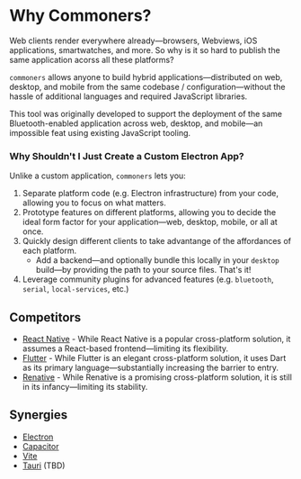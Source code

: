 # Why Commoners?
Web clients render everywhere already—browsers, Webviews, iOS applications, smartwatches, and more. So why is it so hard to publish the same application acorss all these platforms?

`commoners` allows anyone to build hybrid applications—distributed on web, desktop, and mobile from the same codebase / configuration—without the hassle of additional languages and required JavaScript libraries.

This tool was originally developed to support the deployment of the same Bluetooth-enabled application across web, desktop, and mobile—an impossible feat using existing JavaScript tooling.

### Why Shouldn't I Just Create a Custom Electron App?
Unlike a custom application, `commoners` lets you:
1. Separate platform code (e.g. Electron infrastructure) from your code, allowing you to focus on what matters.
2. Prototype features on different platforms, allowing you to decide the ideal form factor for your application—web, desktop, mobile, or all at once.
3. Quickly design different clients to take advantange of the affordances of each platform.
    - Add a backend—and optionally bundle this locally in your `desktop` build—by providing the path to your source files. That's it!
4. Leverage community plugins for advanced features (e.g. `bluetooth`, `serial`, `local-services`, etc.)

## Competitors
- [React Native](https://reactnative.dev) - While React Native is a popular cross-platform solution, it assumes a React-based frontend—limiting its flexibility.
- [Flutter](https://flutter.dev) - While Flutter is an elegant cross-platform solution, it uses Dart as its primary language—substantially increasing the barrier to entry.
- [Renative](https://renative.org) - While Renative is a promising cross-platform solution, it is still in its infancy—limiting its stability.

## Synergies
- [Electron](https://www.electronjs.org)
- [Capacitor](https://capacitorjs.com)
- [Vite](https://vitejs.dev)
- [Tauri](https://tauri.app) (TBD)

